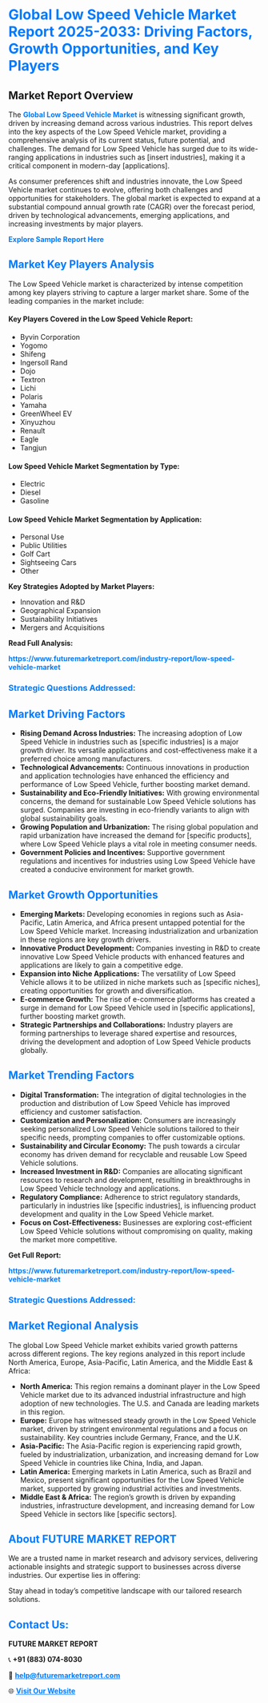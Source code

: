 <h1 style="color: #007BFF;">Global Low Speed Vehicle Market Report 2025-2033: Driving Factors, Growth Opportunities, and Key Players</h1>

<section id="overview">
<h2>Market Report Overview</h2>
<p>The <a href="https://www.futuremarketreport.com/industry-report/low-speed-vehicle-market" style="color: #007BFF; text-decoration: none;"><strong>Global Low Speed Vehicle Market</strong></a> is witnessing significant growth, driven by increasing demand across various industries. This report delves into the key aspects of the Low Speed Vehicle market, providing a comprehensive analysis of its current status, future potential, and challenges. The demand for Low Speed Vehicle has surged due to its wide-ranging applications in industries such as [insert industries], making it a critical component in modern-day [applications].</p>
<p>As consumer preferences shift and industries innovate, the Low Speed Vehicle market continues to evolve, offering both challenges and opportunities for stakeholders. The global market is expected to expand at a substantial compound annual growth rate (CAGR) over the forecast period, driven by technological advancements, emerging applications, and increasing investments by major players.</p>
</section>

<section id="overview">
<p><a href="https://www.futuremarketreport.com/request-sample/reportId=26920" style="color: #007BFF; text-decoration: none;"><strong>Explore Sample Report Here</strong></a></p>
</section>

<section id="key-players">
<h2 style="color: #007BFF;">Market Key Players Analysis</h2>
<p>The Low Speed Vehicle market is characterized by intense competition among key players striving to capture a larger market share. Some of the leading companies in the market include:</p>
<h4>Key Players Covered in the Low Speed Vehicle Report:</h4>
<ul><li>Byvin Corporation</li><li>Yogomo</li><li>Shifeng</li><li>Ingersoll Rand</li><li>Dojo</li><li>Textron</li><li>Lichi</li><li>Polaris</li><li>Yamaha</li><li>GreenWheel EV</li><li>Xinyuzhou</li><li>Renault</li><li>Eagle</li><li>Tangjun</li></ul>
<h4>Low Speed Vehicle Market Segmentation by Type:</h4>
<ul><li>Electric</li><li>Diesel</li><li>Gasoline</li></ul>

<h4>Low Speed Vehicle Market Segmentation by Application:</h4>
<ul><li>Personal Use</li><li>Public Utilities</li><li>Golf Cart</li><li>Sightseeing Cars</li><li>Other</li></ul>
<p><strong>Key Strategies Adopted by Market Players:</strong></p>
<ul>
<li>Innovation and R&D</li>
<li>Geographical Expansion</li>
<li>Sustainability Initiatives</li>
<li>Mergers and Acquisitions</li>
</ul>
</section>

<section>
<p><strong>Read Full Analysis: </strong></p><a href="https://www.futuremarketreport.com/industry-report/low-speed-vehicle-market" style="color: #007BFF; text-decoration: none;"><strong>https://www.futuremarketreport.com/industry-report/low-speed-vehicle-market</strong></a>
<h3 style="color: #007BFF;">Strategic Questions Addressed:</h3>
</section>

<section id="driving-factors">
<h2 style="color: #007BFF;">Market Driving Factors</h2>
<ul>
<li><strong>Rising Demand Across Industries:</strong> The increasing adoption of Low Speed Vehicle in industries such as [specific industries] is a major growth driver. Its versatile applications and cost-effectiveness make it a preferred choice among manufacturers.</li>
<li><strong>Technological Advancements:</strong> Continuous innovations in production and application technologies have enhanced the efficiency and performance of Low Speed Vehicle, further boosting market demand.</li>
<li><strong>Sustainability and Eco-Friendly Initiatives:</strong> With growing environmental concerns, the demand for sustainable Low Speed Vehicle solutions has surged. Companies are investing in eco-friendly variants to align with global sustainability goals.</li>
<li><strong>Growing Population and Urbanization:</strong> The rising global population and rapid urbanization have increased the demand for [specific products], where Low Speed Vehicle plays a vital role in meeting consumer needs.</li>
<li><strong>Government Policies and Incentives:</strong> Supportive government regulations and incentives for industries using Low Speed Vehicle have created a conducive environment for market growth.</li>
</ul>
</section>

<section id="growth-opportunities">
<h2 style="color: #007BFF;">Market Growth Opportunities</h2>
<ul>
<li><strong>Emerging Markets:</strong> Developing economies in regions such as Asia-Pacific, Latin America, and Africa present untapped potential for the Low Speed Vehicle market. Increasing industrialization and urbanization in these regions are key growth drivers.</li>
<li><strong>Innovative Product Development:</strong> Companies investing in R&D to create innovative Low Speed Vehicle products with enhanced features and applications are likely to gain a competitive edge.</li>
<li><strong>Expansion into Niche Applications:</strong> The versatility of Low Speed Vehicle allows it to be utilized in niche markets such as [specific niches], creating opportunities for growth and diversification.</li>
<li><strong>E-commerce Growth:</strong> The rise of e-commerce platforms has created a surge in demand for Low Speed Vehicle used in [specific applications], further boosting market growth.</li>
<li><strong>Strategic Partnerships and Collaborations:</strong> Industry players are forming partnerships to leverage shared expertise and resources, driving the development and adoption of Low Speed Vehicle products globally.</li>
</ul>
</section>

<section id="trending-factors">
<h2 style="color: #007BFF;">Market Trending Factors</h2>
<ul>
<li><strong>Digital Transformation:</strong> The integration of digital technologies in the production and distribution of Low Speed Vehicle has improved efficiency and customer satisfaction.</li>
<li><strong>Customization and Personalization:</strong> Consumers are increasingly seeking personalized Low Speed Vehicle solutions tailored to their specific needs, prompting companies to offer customizable options.</li>
<li><strong>Sustainability and Circular Economy:</strong> The push towards a circular economy has driven demand for recyclable and reusable Low Speed Vehicle solutions.</li>
<li><strong>Increased Investment in R&D:</strong> Companies are allocating significant resources to research and development, resulting in breakthroughs in Low Speed Vehicle technology and applications.</li>
<li><strong>Regulatory Compliance:</strong> Adherence to strict regulatory standards, particularly in industries like [specific industries], is influencing product development and quality in the Low Speed Vehicle market.</li>
<li><strong>Focus on Cost-Effectiveness:</strong> Businesses are exploring cost-efficient Low Speed Vehicle solutions without compromising on quality, making the market more competitive.</li>
</ul>
</section>

<section>
<p><strong>Get Full Report: </strong></p><a href="https://www.futuremarketreport.com/industry-report/low-speed-vehicle-market" style="color: #007BFF; text-decoration: none;"><strong>https://www.futuremarketreport.com/industry-report/low-speed-vehicle-market</strong></a>
<h3 style="color: #007BFF;">Strategic Questions Addressed:</h3>
</section>


<section id="regional-analysis">
<h2 style="color: #007BFF;">Market Regional Analysis</h2>
<p>The global Low Speed Vehicle market exhibits varied growth patterns across different regions. The key regions analyzed in this report include North America, Europe, Asia-Pacific, Latin America, and the Middle East & Africa:</p>
<ul>
<li><strong>North America:</strong> This region remains a dominant player in the Low Speed Vehicle market due to its advanced industrial infrastructure and high adoption of new technologies. The U.S. and Canada are leading markets in this region.</li>
<li><strong>Europe:</strong> Europe has witnessed steady growth in the Low Speed Vehicle market, driven by stringent environmental regulations and a focus on sustainability. Key countries include Germany, France, and the U.K.</li>
<li><strong>Asia-Pacific:</strong> The Asia-Pacific region is experiencing rapid growth, fueled by industrialization, urbanization, and increasing demand for Low Speed Vehicle in countries like China, India, and Japan.</li>
<li><strong>Latin America:</strong> Emerging markets in Latin America, such as Brazil and Mexico, present significant opportunities for the Low Speed Vehicle market, supported by growing industrial activities and investments.</li>
<li><strong>Middle East & Africa:</strong> The region’s growth is driven by expanding industries, infrastructure development, and increasing demand for Low Speed Vehicle in sectors like [specific sectors].</li>
</ul>
</section>

<footer>
<h2 style="color: #007BFF;">About FUTURE MARKET REPORT</h2>
<p>We are a trusted name in market research and advisory services, delivering actionable insights and strategic support to businesses across diverse industries. Our expertise lies in offering:</p>

<p>Stay ahead in today’s competitive landscape with our tailored research solutions.</p>

<h2 style="color: #007BFF;">Contact Us:</h2>
<p><strong>FUTURE MARKET REPORT</strong></p>
<p>📞 <strong>+91 (883) 074-8030</strong></p>
<p>📧 <strong><a href="mailto:help@futuremarketreport.com" style="color: #007BFF;">help@futuremarketreport.com</a></strong></p>
<p>🌐 <strong><a href="https://www.futuremarketreport.com/" style="color: #007BFF;">Visit Our Website</a></strong></p>
</footer>